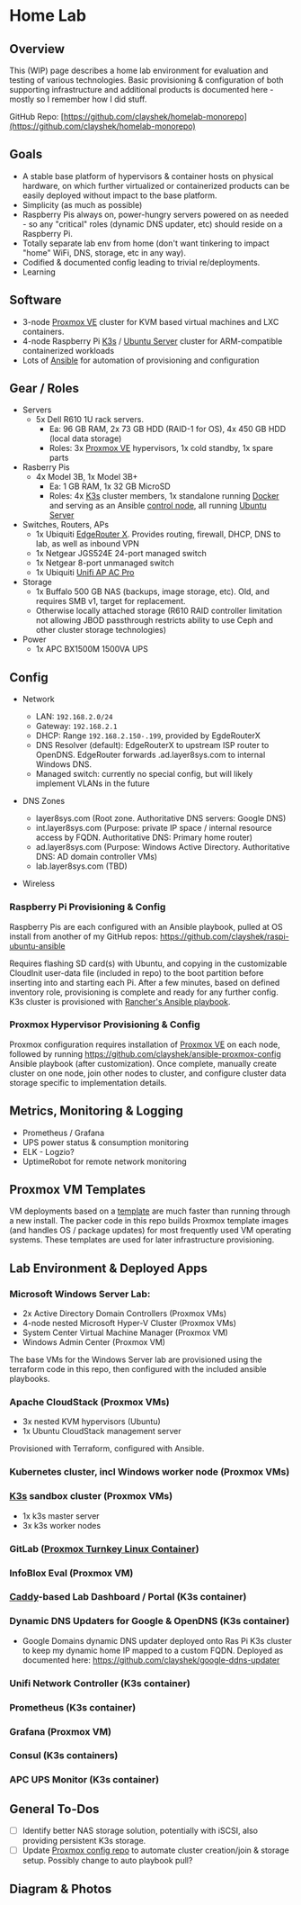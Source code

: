 # Home Lab

## Overview

This (WIP) page describes a home lab environment for evaluation and testing of various technologies. Basic provisioning & configuration of both supporting infrastructure and additional products is documented here - mostly so I remember how I did stuff. 

GitHub Repo: [https://github.com/clayshek/homelab-monorepo](https://github.com/clayshek/homelab-monorepo)

## Goals
- A stable base platform of hypervisors & container hosts on physical hardware, on which further virtualized or containerized products can be easily deployed without impact to the base platform.
- Simplicity (as much as possible)
- Raspberry Pis always on, power-hungry servers powered on as needed - so any "critical" roles (dynamic DNS updater, etc) should reside on a Raspberry Pi.
- Totally separate lab env from home (don't want tinkering to impact "home" WiFi, DNS, storage, etc in any way).
- Codified & documented config leading to trivial re/deployments.
- Learning

## Software
- 3-node [Proxmox VE](https://www.proxmox.com/) cluster for KVM based virtual machines and LXC containers.
- 4-node Raspberry Pi [K3s](https://k3s.io/) / [Ubuntu Server](https://ubuntu.com/download/server) cluster for ARM-compatible containerized workloads
- Lots of [Ansible](https://www.ansible.com/) for automation of provisioning and configuration

## Gear / Roles
- Servers 
  - 5x Dell R610 1U rack servers. 
    - Ea: 96 GB RAM, 2x 73 GB HDD (RAID-1 for OS), 4x 450 GB HDD (local data storage)
    - Roles: 3x [Proxmox VE](https://www.proxmox.com/) hypervisors, 1x cold standby, 1x spare parts
- Rasberry Pis
  - 4x Model 3B, 1x Model 3B+
    - Ea: 1 GB RAM, 1x 32 GB MicroSD
    - Roles: 4x [K3s](https://k3s.io/) cluster members, 1x standalone running [Docker](https://www.docker.com/) and serving as an Ansible [control node](https://docs.ansible.com/ansible/2.5/network/getting_started/basic_concepts.html#control-node), all running [Ubuntu Server](ubuntu.com/download/raspberry-pi)
- Switches, Routers, APs
  - 1x Ubiquiti [EdgeRouter X](https://www.ui.com/edgemax/edgerouter-x/). Provides routing, firewall, DHCP, DNS to lab, as well as inbound VPN
  - 1x Netgear JGS524E 24-port managed switch
  - 1x Netgear 8-port unmanaged switch
  - 1x Ubiquiti [Unifi AP AC Pro](ui.com/unifi/unifi-ap-ac-pro/)
- Storage
  - 1x Buffalo 500 GB NAS (backups, image storage, etc). Old, and requires SMB v1, target for replacement.
  - Otherwise locally attached storage (R610 RAID controller limitation not allowing JBOD passthrough restricts ability to use Ceph and other cluster storage technologies)
- Power
  - 1x APC BX1500M 1500VA UPS

## Config
- Network
  - LAN: `192.168.2.0/24`
  - Gateway: `192.168.2.1`
  - DHCP: Range `192.168.2.150-.199`, provided by EgdeRouterX
  - DNS Resolver (default): EdgeRouterX to upstream ISP router to OpenDNS. EdgeRouter forwards .ad.layer8sys.com to internal Windows DNS.
  - Managed switch: currently no special config, but will likely implement VLANs in the future
- DNS Zones
  - layer8sys.com (Root zone. Authoritative DNS servers: Google DNS)
  - int.layer8sys.com (Purpose: private IP space / internal resource access by FQDN. Authoritative DNS: Primary home router)
  - ad.layer8sys.com (Purpose: Windows Active Directory. Authoritative DNS: AD domain controller VMs)
  - lab.layer8sys.com (TBD)

- Wireless


### **Raspberry Pi Provisioning & Config**

Raspberry Pis are each configured with an Ansible playbook, pulled at OS install from another of my GitHub repos: https://github.com/clayshek/raspi-ubuntu-ansible

Requires flashing SD card(s) with Ubuntu, and copying in the customizable CloudInit user-data file (included in repo) to the boot partition before inserting into and starting each Pi. After a few minutes, based on defined inventory role, provisioning is complete and ready for any further config. K3s cluster is provisioned with [Rancher's Ansible playbook](https://github.com/rancher/k3s-ansible). 

### **Proxmox Hypervisor Provisioning & Config**

Proxmox configuration requires installation of [Proxmox VE](https://www.proxmox.com/en/downloads) on each node, followed by running https://github.com/clayshek/ansible-proxmox-config Ansible playbook (after customization). Once complete, manually create cluster on one node, join other nodes to cluster, and configure cluster data storage specific to implementation details. 

## Metrics, Monitoring & Logging
- Prometheus / Grafana
- UPS power status & consumption monitoring
- ELK - Logzio?
- UptimeRobot for remote network monitoring


## Proxmox VM Templates

VM deployments based on a [template](https://pve.proxmox.com/wiki/VM_Templates_and_Clones) are much faster than running through a new install. The packer code in this repo builds Proxmox template images (and handles OS / package updates) for most frequently used VM operating systems. These templates are used for later infrastructure provisioning.

## Lab Environment & Deployed Apps

### Microsoft Windows Server Lab:
- 2x Active Directory Domain Controllers (Proxmox VMs)
- 4-node nested Microsoft Hyper-V Cluster (Proxmox VMs)
- System Center Virtual Machine Manager (Proxmox VM)
- Windows Admin Center (Proxmox VM)

The base VMs for the Windows Server lab are provisioned using the terraform code in this repo, then configured with the included ansible playbooks.  

### Apache CloudStack (Proxmox VMs)
- 3x nested KVM hypervisors (Ubuntu)
- 1x Ubuntu CloudStack management server

Provisioned with Terraform, configured with Ansible. 

### Kubernetes cluster, incl Windows worker node (Proxmox VMs)

### [K3s](https://k3s.io/) sandbox cluster (Proxmox VMs)
- 1x k3s master server
- 3x k3s worker nodes

### GitLab ([Proxmox Turnkey Linux Container](https://www.turnkeylinux.org/gitlab))

### InfoBlox Eval (Proxmox VM)

### [Caddy](https://caddyserver.com/)-based Lab Dashboard / Portal (K3s container)

### Dynamic DNS Updaters for Google & OpenDNS (K3s container)
- Google Domains dynamic DNS updater deployed onto Ras Pi K3s cluster to keep my dynamic home IP mapped to a custom FQDN. Deployed as documented here: https://github.com/clayshek/google-ddns-updater

### Unifi Network Controller (K3s container)

### Prometheus (K3s container)

### Grafana (Proxmox VM)

### Consul (K3s containers)

### APC UPS Monitor (K3s container)

## General To-Dos
- [ ] Identify better NAS storage solution, potentially with iSCSI, also providing persistent K3s storage.
- [ ] Update [Proxmox config repo](https://github.com/clayshek/ansible-proxmox-config) to automate cluster creation/join & storage setup. Possibly change to auto playbook pull?

## Diagram & Photos
